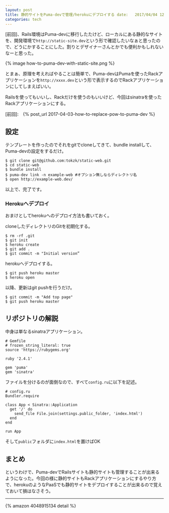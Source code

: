 ```yaml
---
layout: post
title: 静的サイトをPuma-devで管理/herokuにデプロイする date:   2017/04/04 12:00:00 +0900
categories: tech
---
```


[前回]、Rails環境はPuma-devに移行したたけど、ローカルにある静的なサイトを、開発環境で`http://static-site.dev`という形で確認したいなぁと思ったので、どうにかすることにした。割りとデザイナーさんとかでも便利かもしれないなーと思った。

{% image how-to-puma-dev-with-static-site.png %}


とまぁ、原理を考えればやることは簡単で、Puma-devはPumaを使ったRackアプリケーションを`http://xxxx.dev`という形で表示するのでRackアプリケーションにしてしまえばいい。

Railsを使ってもいいし、Rackだけを使うのもいいけど、今回はsinatraを使ったRackアプリケーションにする。

[前回]:　{% post_url 2017-04-03-how-to-replace-pow-to-puma-dev %}

## 設定

テンプレートを作ったのでそれをgitでcloneしてきて、bundle installして、Puma-devの設定をするだけ。

```
$ git clone git@github.com:tokzk/static-web.git
$ cd static-web
$ bundle install
$ puma-dev link -n example-web #オプション無しならディレクトリ名
$ open http://example-web.dev/
```

以上で、完了です。

### Herokuへデプロイ

おまけとしてherokuへのデプロイ方法も書いておく。

cloneしたディレクトリのGitを初期化する。

```
$ rm -rf .git
$ git init
$ heroku create
$ git add .
$ git commit -m "Initial version”
```

herokuへデプロイする。

```
$ git push heroku master
$ heroku open
```


以降、更新はgit pushを行うだけ。
```
$ git commit -m "Add top page"
$ git push heroku master
```


## リポジトリの解説

中身は単なるsinatraアプリケーション。  


```
# Gemfile
# frozen_string_literal: true
source 'https://rubygems.org'

ruby '2.4.1'

gem 'puma'
gem 'sinatra'
```

ファイルを分けるのが面倒なので、すべて`config.ru`に以下を記述。

```
# config.ru
Bundler.require

class App < Sinatra::Application
  get '/' do
    send_file File.join(settings.public_folder, 'index.html')
  end
end

run App
```

そして`public`フォルダに`index.html`を置けばOK

## まとめ

というわけで、Puma-devでRailsサイトも静的サイトも管理することが出来るようになった。今回の様に静的サイトもRackアプリケーションにするやり方で、herokuのようなPaaSでも静的サイトをデプロイすることが出来るので覚えておいて損はなさそう。

---

{% amazon 4048915134 detail %}